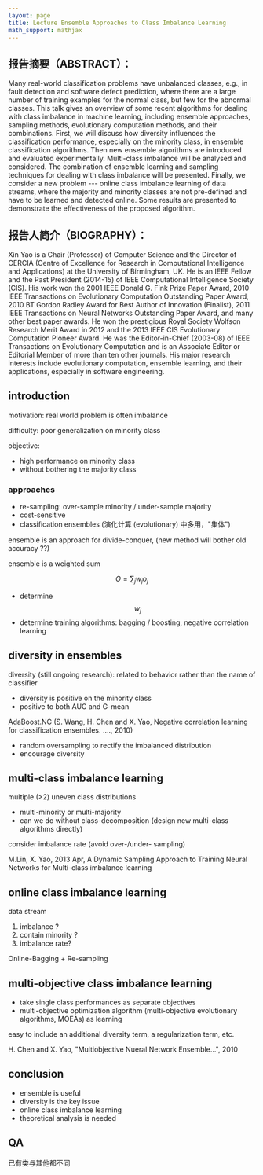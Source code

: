 ```yaml
---
layout: page
title: Lecture Ensemble Approaches to Class Imbalance Learning
math_support: mathjax
---
```



## 报告摘要（ABSTRACT）：

Many real-world classification problems have unbalanced classes, e.g., in fault detection and software defect prediction, where there are a large number of training examples for the normal class, but few for the abnormal classes. This talk gives an overview of some recent algorithms for dealing with class imbalance in machine learning, including ensemble approaches, sampling methods, evolutionary computation methods, and their combinations. First, we will discuss how diversity influences the classification performance, especially on the minority class, in ensemble classification algorithms. Then new ensemble algorithms are introduced and evaluated experimentally. Multi-class imbalance will be analysed and considered. The combination of ensemble learning and sampling techniques for dealing with class imbalance will be presented. Finally, we consider a new problem --- online class imbalance learning of data streams, where the majority and minority classes are not pre-defined and have to be learned and detected online. Some results are presented to demonstrate the effectiveness of the proposed algorithm.

## 报告人简介（BIOGRAPHY）：

Xin Yao is a Chair (Professor) of Computer Science and the Director of CERCIA (Centre of Excellence for Research in Computational Intelligence and Applications) at the University of Birmingham, UK. He is an IEEE Fellow and the Past President (2014-15) of IEEE Computational Intelligence Society (CIS). His work won the 2001 IEEE Donald G. Fink Prize Paper Award, 2010 IEEE Transactions on Evolutionary Computation Outstanding Paper Award, 2010 BT Gordon Radley Award for Best Author of Innovation (Finalist), 2011 IEEE Transactions on Neural Networks Outstanding Paper Award, and many other best paper awards. He won the prestigious Royal Society Wolfson Research Merit Award in 2012 and the 2013 IEEE CIS Evolutionary Computation Pioneer Award. He was the Editor-in-Chief (2003-08) of IEEE Transactions on Evolutionary Computation and is an Associate Editor or Editorial Member of more than ten other journals. His major research interests include evolutionary computation, ensemble learning, and their applications, especially in software engineering.

## introduction

motivation: real world problem is often imbalance

difficulty: poor generalization on minority class

objective:

- high performance on minority class 
- without bothering the majority class

### approaches

- re-sampling: over-sample minority / under-sample majority
- cost-sensitive
- classification ensembles (演化计算 (evolutionary) 中多用，"集体")

ensemble is an approach for divide-conquer, (new method will bother old accuracy ??)

ensemble is a weighted sum

$$
O = \sum_j w_jo_j
$$

- determine $$w_j$$
- determine training algorithms: bagging / boosting, negative correlation learning

## diversity in ensembles

diversity (still ongoing research): related to behavior rather than the name of classifier

- diversity is positive on the minority class
- positive to both AUC and G-mean

AdaBoost.NC (S. Wang, H. Chen and X. Yao, Negative correlation learning for classification ensembles. ...., 2010)

- random oversampling to rectify the imbalanced distribution
- encourage diversity

## multi-class imbalance learning

multiple (>2) uneven class distributions

- multi-minority or multi-majority
- can we do without class-decomposition (design new multi-class algorithms directly)

consider imbalance rate (avoid over-/under- sampling)

M.Lin, X. Yao, 2013 Apr, A Dynamic Sampling Approach to Training Neural Networks for Multi-class imbalance learning

## online class imbalance learning

data stream 

1. imbalance ?
2. contain minority ?
3. imbalance rate?

Online-Bagging + Re-sampling

## multi-objective class imbalance learning

- take single class performances as separate objectives
- multi-objective optimization algorithm (multi-objective evolutionary algorithms, MOEAs) as learning

easy to include an additional diversity term, a regularization term, etc.

H. Chen and X. Yao, "Multiobjective Nueral Network Ensemble...", 2010

## conclusion

- ensemble is useful
- diversity is the key issue
- online class imbalance learning
- theoretical analysis is needed

## QA

已有类与其他都不同



